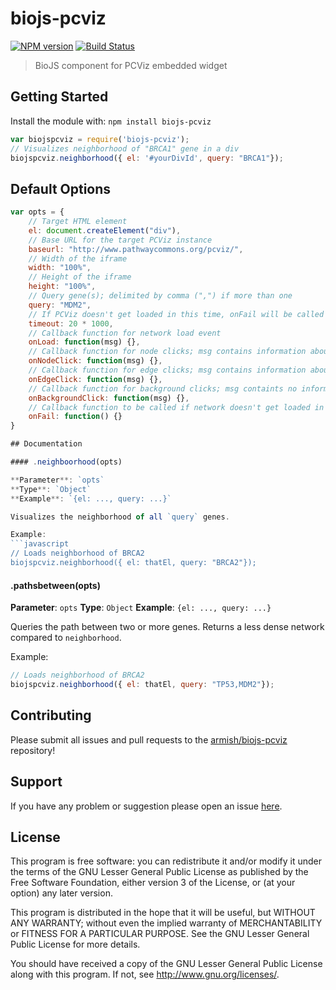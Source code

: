 # biojs-pcviz

[![NPM version](http://img.shields.io/npm/v/biojs-pcviz.svg)](https://www.npmjs.org/package/biojs-pcviz) 
[![Build Status](https://secure.travis-ci.org/armish/biojs-pcviz.png?branch=master)](http://travis-ci.org/armish/biojs-pcviz) 

> BioJS component for PCViz embedded widget

## Getting Started
Install the module with: `npm install biojs-pcviz`

```javascript
var biojspcviz = require('biojs-pcviz');
// Visualizes neighborhood of "BRCA1" gene in a div
biojspcviz.neighborhood({ el: '#yourDivId', query: "BRCA1"}); 
```

## Default Options

```javascript
var opts = {
	// Target HTML element
	el: document.createElement("div"),
	// Base URL for the target PCViz instance
	baseurl: "http://www.pathwaycommons.org/pcviz/",
	// Width of the iframe
	width: "100%",
	// Height of the iframe
	height: "100%",
	// Query gene(s); delimited by comma (",") if more than one
	query: "MDM2",
	// If PCViz doesn't get loaded in this time, onFail will be called
	timeout: 20 * 1000,
	// Callback function for network load event
	onLoad: function(msg) {},
	// Callback function for node clicks; msg contains information about the node
	onNodeClick: function(msg) {},
	// Callback function for edge clicks; msg contains information about the edge
	onEdgeClick: function(msg) {},
	// Callback function for background clicks; msg containts no information
	onBackgroundClick: function(msg) {},
	// Callback function to be called if network doesn't get loaded in timeout miliseconds.
	onFail: function() {}
}

## Documentation

#### .neighboorhood(opts)

**Parameter**: `opts`
**Type**: `Object`
**Example**: `{el: ..., query: ...}`

Visualizes the neighborhood of all `query` genes.

Example:
```javascript
// Loads neighborhood of BRCA2
biojspcviz.neighborhood({ el: thatEl, query: "BRCA2"});
```


#### .pathsbetween(opts)

**Parameter**: `opts`
**Type**: `Object`
**Example**: `{el: ..., query: ...}`

Queries the path between two or more genes.
Returns a less dense network compared to `neighborhood`.

Example:
```javascript
// Loads neighborhood of BRCA2
biojspcviz.neighborhood({ el: thatEl, query: "TP53,MDM2"});
```

## Contributing

Please submit all issues and pull requests to the [armish/biojs-pcviz](http://github.com/armish/biojs-pcviz) repository!

## Support
If you have any problem or suggestion please open an issue [here](https://github.com/armish/biojs-pcviz/issues).

## License 
This program is free software: you can redistribute it and/or modify it under the terms of the GNU Lesser General Public License as published by the Free Software Foundation, either version 3 of the License, or (at your option) any later version.

This program is distributed in the hope that it will be useful, but WITHOUT ANY WARRANTY; without even the implied warranty of MERCHANTABILITY or FITNESS FOR A PARTICULAR PURPOSE. See the GNU Lesser General Public License for more details.

You should have received a copy of the GNU Lesser General Public License along with this program. If not, see http://www.gnu.org/licenses/.